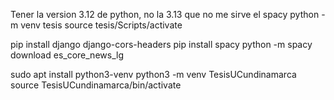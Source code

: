 Tener la version 3.12 de python, no la 3.13 que no me sirve el spacy
python -m venv tesis
source tesis/Scripts/activate

pip install django django-cors-headers 
pip install spacy
python -m spacy download es_core_news_lg

sudo apt install python3-venv
python3 -m venv TesisUCundinamarca
source TesisUCundinamarca/bin/activate

